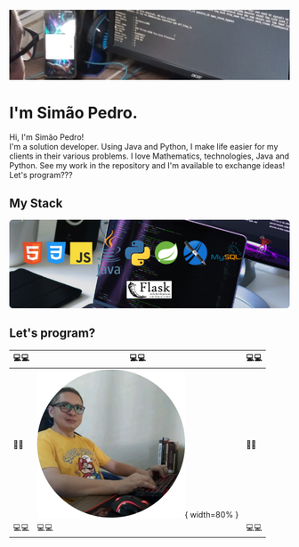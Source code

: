 ![Simão Pedro Mendes Gabriel](/img/img-background.jpg)

# I'm Simão Pedro.

<p>
  Hi, I'm Simão Pedro!<br>
  I'm a solution developer. Using Java and Python, I make life easier for my clients in their various problems.
  I love Mathematics, technologies, Java and Python. See my work in the repository and I'm available to exchange ideas!<br>
  Let's program???
</p>

## My Stack

![My Tools](/img/img-my-stack.png)

## Let's program?

| :computer::computer:       | :computer::computer:                                      | :computer::computer:       |
| -------------------------- | --------------------------------------------------------- | -------------------------- |
| :floppy_disk::floppy_disk: | ![Let is program](/img/img-simao-avatar.png){ width=80% } | :floppy_disk::floppy_disk: |
| :computer::computer:       | :computer::computer:                                      | :computer::computer:       |
